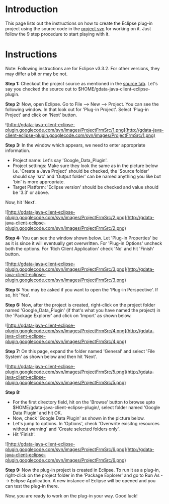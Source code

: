 # Introduction #

This page lists out the instructions on how to create the Eclipse plug-in project using the source code in the [project svn](http://code.google.com/p/gdata-java-client-eclipse-plugin/source/browse/#svn) for working on it. Just follow the 9 step procedure to start playing with it.

# Instructions #

Note: Following instructions are for Eclipse v3.3.2. For other versions, they may differ a bit or may be not.

**Step 1:** Checkout the project source as mentioned in the [source tab](http://code.google.com/p/gdata-java-client-eclipse-plugin/source/checkout). Let's say you checked the source out to $HOME/gdata-java-client-eclipse-plugin.

**Step 2:** Now, open Eclipse. Go to File --> New --> Project. You can see the following window. In that look out for 'Plug-in Project'. Select 'Plug-in Project' and click on 'Next' button.

![http://gdata-java-client-eclipse-plugin.googlecode.com/svn/images/ProjectFrmSrc/1.png](http://gdata-java-client-eclipse-plugin.googlecode.com/svn/images/ProjectFrmSrc/1.png)

**Step 3:** In the window which appears, we need to enter appropriate information.

  * Project name: Let's say 'Google\_Data\_Plugin'.
  * Project settings: Make sure they look the same as in the picture below i.e. 'Create a Java Project' should be checked, the 'Source folder' should say 'src' and 'Output folder' can be named anything you like but 'bin' is more appropriate.
  * Target Platform: 'Eclipse version' should be checked and value should be '3.3' or above.

Now, hit 'Next'.

![http://gdata-java-client-eclipse-plugin.googlecode.com/svn/images/ProjectFrmSrc/2.png](http://gdata-java-client-eclipse-plugin.googlecode.com/svn/images/ProjectFrmSrc/2.png)

**Step 4:** You can see the window shown below. Let 'Plug-in Properties' be as it is since it will eventually get overwritten. For 'Plug-in Options' uncheck both the options. For 'Rich Client Application' check 'No' and hit 'Finish' button.

![http://gdata-java-client-eclipse-plugin.googlecode.com/svn/images/ProjectFrmSrc/3.png](http://gdata-java-client-eclipse-plugin.googlecode.com/svn/images/ProjectFrmSrc/3.png)

**Step 5:** You may be asked if you want to open the 'Plug-in Perspective'. If so, hit 'Yes'.

**Step 6:** Now, after the project is created, right-click on the project folder named 'Google\_Data\_Plugin' (if that's what you have named the project) in the 'Package Explorer' and click on 'Import' as shown below.

![http://gdata-java-client-eclipse-plugin.googlecode.com/svn/images/ProjectFrmSrc/4.png](http://gdata-java-client-eclipse-plugin.googlecode.com/svn/images/ProjectFrmSrc/4.png)

**Step 7:** On this page, expand the folder named 'General' and select 'File System' as shown below and then hit 'Next'.

![http://gdata-java-client-eclipse-plugin.googlecode.com/svn/images/ProjectFrmSrc/5.png](http://gdata-java-client-eclipse-plugin.googlecode.com/svn/images/ProjectFrmSrc/5.png)

**Step 8:**

  * For the first directory field, hit on the 'Browse' button to browse upto $HOME/gdata-java-client-eclipse-plugin/, select folder named 'Google Data Plugin' and hit OK.
  * Now, check 'Google Data Plugin' as shown in the picture below.
  * Let's jump to options. In 'Options', check 'Overwrite exisitng resources without warning' and 'Create selected folders only'.
  * Hit 'Finish'.

![http://gdata-java-client-eclipse-plugin.googlecode.com/svn/images/ProjectFrmSrc/6.png](http://gdata-java-client-eclipse-plugin.googlecode.com/svn/images/ProjectFrmSrc/6.png)

**Step 9:** Now the plug-in project is created in Eclipse. To run it as a plug-in, right-click on the project folder in the 'Package Explorer' and go to Run As --> Eclipse Application. A new instance of Eclipse will be opened and you can test the plug-in there.

Now, you are ready to work on the plug-in your way. Good luck!